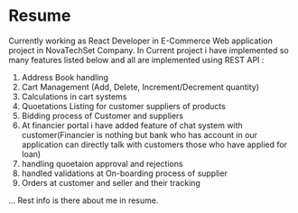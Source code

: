 # Resume
Currently working as React Developer in E-Commerce Web application project in NovaTechSet Company. In Current project i have implemented so many features listed below and all are implemented using REST API :
1) Address Book handling
2) Cart Management (Add, Delete, Increment/Decrement quantity)
3) Calculations in cart systems
4) Quoetations Listing for customer suppliers of products
5) Bidding process of Customer and suppliers 
6) At financier portal i have added feature of chat system with customer(Financier is nothing but bank who has account in our application can directly talk with customers those who have applied for loan)
7) handling quoetaion approval and rejections
8) handled validations at On-boarding process of supplier
9) Orders at customer and seller and their tracking

... Rest info is there about me in resume.
